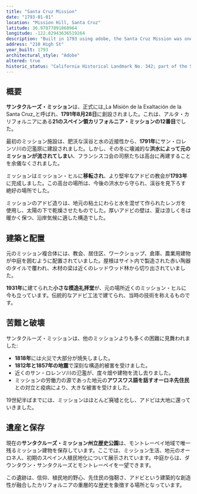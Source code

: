 ```yaml
---
title: "Santa Cruz Mission"
date: "1793-01-01"
location: "Mission Hill, Santa Cruz"
latitude: 36.97877891060964
longitude: -122.02943636519264
description: "Built in 1793 using adobe, the Santa Cruz Mission was one of the smallest California missions. It was destroyed by natural disasters and rebuilt on Mission Hill, now preserved as Santa Cruz Mission State Historic Park."
address: "210 High St"
year_built: 1793
architectural_style: "Adobe"
altered: true
historic_status: "California Historical Landmark No. 342; part of the Santa Cruz Mission State Historic Park"
---
```


## 概要

**サンタクルーズ・ミッション**は、正式には_La Misión de la Exaltación de la Santa Cruz_と呼ばれ、**1791年8月28日**に創設されました。これは、アルタ・カリフォルニアにある**21のスペイン領カリフォルニア・ミッションの12番目**でした。

最初のミッション施設は、肥沃な渓谷と水の近接性から、**1791年**にサン・ロレンソ川の氾濫原に建設されました。しかし、その冬に壊滅的な**洪水によって元のミッションが流されてしまい**、フランシスコ会の司祭たちは高台に再建することを余儀なくされました。

ミッションはミッション・ヒルに**移転され**、より堅牢なアドビの教会が**1793年**に完成しました。この高台の場所は、今後の洪水から守られ、渓谷を見下ろす絶好の場所でした。

ミッションのアドビ造りは、地元の粘土にわらと水を混ぜて作られたレンガを使用し、太陽の下で乾燥させたものでした。厚いアドビの壁は、夏は涼しく冬は暖かく保つ、沿岸気候に適した構造でした。

## 建築と配置

元のミッション複合体には、教会、居住区、ワークショップ、倉庫、農業用建物が中庭を囲むように配置されていました。屋根はサイト内で製造された赤い陶器のタイルで覆われ、木材の梁は近くのレッドウッド林から切り出されていました。

**1931年**に建てられた**小さな模造礼拝堂**が、元の場所近くのミッション・ヒルに今も立っています。伝統的なアドビ工法で建てられ、当時の技術を称えるものです。

## 苦難と破壊

サンタクルーズ・ミッションは、他のミッションよりも多くの困難に見舞われました:

- **1818年**には火災で大部分が焼失しました。
- **1812年と1857年の地震**で深刻な構造的被害を受けました。
- 近くのサン・ロレンソ川の氾濫が、度々畑や建物を流し去りました。
- ミッションの労働力の源であった地元の**アワスワス語を話すオーロネ先住民**との対立と疫病により、大きな被害を受けました。

19世紀半ばまでには、ミッションはほとんど廃墟と化し、アドビは大地に還っていきました。

## 遺産と保存

現在の**サンタクルーズ・ミッション州立歴史公園**は、モントレーベイ地域で唯一残るミッション建物を保存しています。ここでは、ミッション生活、地元のオーロネ人、初期のスペイン人植民地化について展示されています。中庭からは、ダウンタウン・サンタクルーズとモントレーベイを一望できます。

この遺跡は、信仰、植民地的野心、先住民の強靭さ、アドビという建築的な創造性が融合したカリフォルニアの重層的な歴史を象徴する場所となっています。